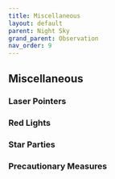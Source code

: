 ```yaml
---
title: Miscellaneous
layout: default
parent: Night Sky
grand_parent: Observation
nav_order: 9
---
```


## Miscellaneous

### Laser Pointers

### Red Lights

### Star Parties

### Precautionary Measures
